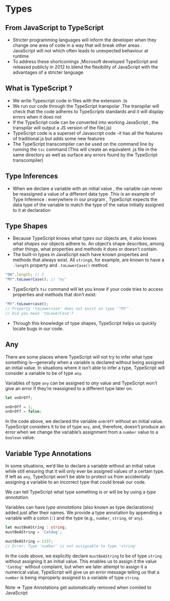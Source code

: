 # Types



## From JavaScript to TypeScript 

- Stricter programming languages will inform the developer when they change one area of code in a way that will break other areas . JavaScript will not which often leads to unexpected behaviour at runtime
- To address these shortcomings ,Microsoft developed TypeScript and released publicly in 2012 to blend the flexibility of JavaScript with the advantages of a stricter language 

## What is TypeScript ? 

- We write Typescript code in files with the extension .ts
- We run our code through the TypeScript transpolar .The transpilar will check that the code adheres to TypeScripts standards and it will display errors when it does not 
- If the TypeScript code can be converted into working JavaScript , the transpilar will output a JS version of the file(.js)
- TypeScript code is a superset of Javascript code -it has all the features of traditional js but adds some new features 
- The TypeScript transcompiler can be used on the command line by running the `tsc` command (This will create an equivalent .js file in the same directory as well as surface any errors found by the TypeScript transcompiler)  

## Type Inferences

- When we declare a variable with an initial value , the variable can never be reassigned a value of a different data type .This is an example of Type Inference : everywhere in our program , TypeScript expects the data type of the variable to match the type of the value initially assigned to it at declaration

## Type Shapes

- Because TypeScript knows what *types* our objects are, it also knows what *shapes* our objects adhere to. An object’s shape describes, among other things, what  properties and methods it does or doesn’t contain.
- The built-in types in JavaScript each have known properties and methods that always exist. All `string`s, for example, are known to have a `.length` property and `.toLowerCase()` method.

```ts
"OH".length; // 2
"MY".toLowerCase(); // "my"
```

- TypeScript’s `tsc` command will let you know if your code tries to access properties and methods that don’t exist:

```ts
"MY".toLowercase();
// Property 'toLowercase' does not exist on type '"MY"'.
// Did you mean 'toLowerCase'?
```

- Through this knowledge of type shapes, TypeScript helps us quickly locate bugs in our code. 

## Any

There are some places where TypeScript will  not try to infer what type something is—generally when a variable is  declared without being assigned an initial value. In situations where it isn’t able to infer a type, TypeScript will consider a variable to be  of type `any`. 

Variables of type `any` can be assigned to *any* value and TypeScript won’t give an error if they’re reassigned to a different type later on.

```ts
let onOrOff;

onOrOff = 1;
onOrOff = false;
```

In the code above, we declared the variable `onOrOff` without an initial value. TypeScript considers it to be of type `any`, and, therefore, doesn’t produce an error when we change the variable’s assignment from a `number` value to a `boolean` value. 

## Variable Type Annotations

In some situations, we’d like to declare a  variable without an initial value while still ensuring that it will only ever be assigned values of a certain type. If left as `any`, TypeScript won’t be able to protect us from accidentally assigning a variable to an incorrect type that could break our code. 

We can tell TypeScript what type something is or will be by using a *type annotation*. 

Variables can have *type annotations*  (also known as type declarations) added just after their names.  We  provide a type annotation by appending a variable with a colon (`:`) and the type (e.g., `number`, `string`, or `any`). 

```ts
let mustBeAString : string;
mustBeAString = 'Catdog';

mustBeAString = 1337;
// Error: Type 'number' is not assignable to type 'string'
```

In the code above, we explicitly declare `mustBeAString` to be of type `string` without assigning it an initial value. This enables us to assign it the value `'Catdog'` without complaint, but when we later attempt to assign it a numerical  value, TypeScript will give us an error message telling us that a `number` is being improperly assigned to a variable of type `string`.

Note => Type Annotations get automatically removed when comiled to JavaScript 